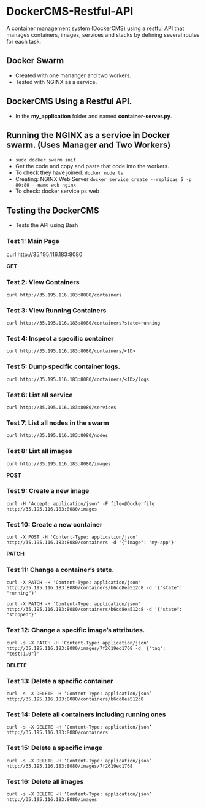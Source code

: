 # DockerCMS-Restful-API
A container management system (DockerCMS) using a restful API that manages containers, images, services and stacks by defining several routes for each task.

## Docker Swarm

- Created with one mananger and two workers.
- Tested with NGINX as a service.

## DockerCMS Using a Restful API.

- In the **my_application** folder and named **container-server.py**.

## Running the NGINX as a service in Docker swarm. (Uses Manager and Two Workers)

- ```sudo docker swarm init```
- Get the code and copy and paste that code into the workers.
- To check they have joined: ```docker node ls```
- Creating: NGINX Web Server ```docker service create --replicas 5 -p 80:80 --name web nginx```
- To check: docker service ps web

## Testing the DockerCMS

- Tests the API using Bash

### Test 1: Main Page
curl http://35.195.116.183:8080

**GET**

### Test 2: View Containers
```curl http://35.195.116.183:8080/containers```

### Test 3: View Running Containers
```curl http://35.195.116.183:8080/containers?state=running```

### Test 4: Inspect a specific container
```curl http://35.195.116.183:8080/containers/<ID>```

### Test 5: Dump specific container logs.
```curl http://35.195.116.183:8080/containers/<ID>/logs```

### Test 6: List all service
```curl http://35.195.116.183:8080/services```

### Test 7: List all nodes in the swarm
```curl http://35.195.116.183:8080/nodes```

### Test 8: List all images
```curl http://35.195.116.183:8080/images```

**POST**

### Test 9: Create a new image
```curl -H 'Accept: application/json' -F file=@Dockerfile http://35.195.116.183:8080/images```

### Test 10: Create a new container
```curl -X POST -H 'Content-Type: application/json' http://35.195.116.183:8080/containers -d '{"image": "my-app"}'```

**PATCH**

### Test 11: Change a container’s state.
```curl -X PATCH -H 'Content-Type: application/json' http://35.195.116.183:8080/containers/b6cd8ea512c8 -d '{"state": "running"}'```

```curl -X PATCH -H 'Content-Type: application/json' http://35.195.116.183:8080/containers/b6cd8ea512c8 -d '{"state": "stopped"}'```

### Test 12: Change a specific image’s attributes.
```curl -s -X PATCH -H 'Content-Type: application/json' http://35.195.116.183:8080/images/7f2619ed1768 -d '{"tag": "test:1.0"}'```

**DELETE**

### Test 13: Delete a specific container
```curl -s -X DELETE -H ‘Content-Type: application/json’ http://35.195.116.183:8080/containers/b6cd8ea512c8```

### Test 14: Delete all containers including running ones
```curl -s -X DELETE -H ‘Content-Type: application/json’ http://35.195.116.183:8080/containers```

### Test 15: Delete a specific image
```curl -s -X DELETE -H ‘Content-Type: application/json’ http://35.195.116.183:8080/images/7f2619ed1768```

### Test 16: Delete all images
```curl -s -X DELETE -H ‘Content-Type: application/json’ http://35.195.116.183:8080/images```



